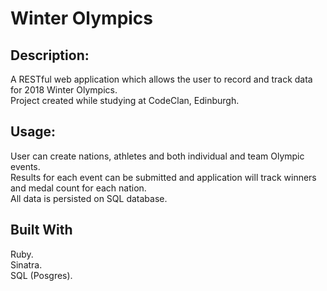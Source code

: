 # Winter Olympics

## Description:

A RESTful web application which allows the user to record and track data for 2018 Winter Olympics.  
Project created while studying at CodeClan, Edinburgh.  

## Usage:

User can create nations, athletes and both individual and team Olympic events.  
Results for each event can be submitted and application will track winners and medal count for each nation.  
All data is persisted on SQL database.

## Built With

Ruby.  
Sinatra.  
SQL (Posgres).  

